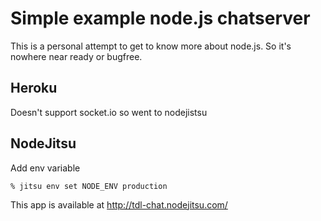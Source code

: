 Simple example node.js chatserver
=================================

This is a personal attempt to get to know more about node.js. So it's nowhere near ready or bugfree.

Heroku
------

Doesn't support socket.io so went to nodejistsu

NodeJitsu
---------

Add env variable

    % jitsu env set NODE_ENV production

  This app is available at http://tdl-chat.nodejitsu.com/